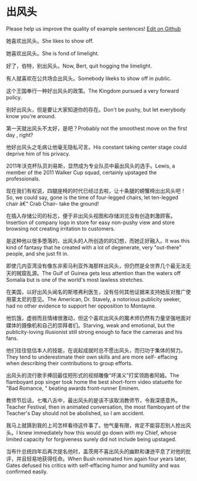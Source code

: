 # 出风头

Please help us improve the quality of example sentences! [Edit on Github](https://github.com/jiyushe/jiyu-example-sentence-source/blob/main/chinese/chufengtou.md)

<p><span class="chinese">她喜欢出风头。</span><span class="english">She likes to show off.</span></p>

<p><span class="chinese">她喜欢出风头。</span><span class="english">She is fond of limelight.</span></p>

<p><span class="chinese">好了，伯特，别出风头。</span><span class="english">Now, Bert, quit hogging the limelight.</span></p>

<p><span class="chinese">有人就喜欢在公共场合出风头。</span><span class="english">Somebody likeks to show off in public.</span></p>

<p><span class="chinese">这个王国奉行一种好出风头的政策。</span><span class="english">The Kingdom pursued a very forward policy.</span></p>

<p><span class="chinese">别好出风头，但是要让大家知道你的存在。</span><span class="english">Don't be pushy, but let everybody know you're around.</span></p>

<p><span class="chinese">第一天就出风头不太好，是吧？</span><span class="english">Probably not the smoothest move on the first day , right?</span></p>

<p><span class="chinese">他好出风头之毛病让他毫无隐私可言。</span><span class="english">His constant taking center stage could deprive him of his privacy.</span></p>

<p><span class="chinese">2011年沃克杯队员刘易斯，显然成为专业队员中最出风头的选手。</span><span class="english">Lewis, a member of the 2011 Walker Cup squad, certainly upstaged the professionals.</span></p>

<p><span class="chinese">现在我们有权说，四腿座椅的时代已经过去啦，让十条腿的螃蟹椅出出风头吧！</span><span class="english">So, we could say, gone is the time of four-legged chairs, let ten-legged chair â€“ Crab Chair- take the ground!</span></p>

<p><span class="chinese">在插入存储公司的标志，便于非出风头视图和存储浏览没有创造刺激顾客。</span><span class="english">Insertion of company logo in store for easy non-pushy view and store browsing not creating irritation to customers.</span></p>

<p><span class="chinese">是这种他以很多堕落的，出风头的人所创造的的幻想，而她正好融入。</span><span class="english">It was this kind of fantasy that he created with a lot of degenerate, very "out-there" people, and she just fit in.</span></p>

<p><span class="chinese">即使几内亚湾没有像东非索马利亚外海那样出风头，但仍然是全世界几个最无法无天的贼窟乱源。</span><span class="english">The Gulf of Guinea gets less attention than the waters off Somalia but is one of the world's most lawless stretches.</span></p>

<p><span class="chinese">在美国，以好出风头闻名的斯塔弗利医生，没有任何其他证据来支持她反对推广使用蒙太尼的意见。</span><span class="english">The American, Dr. Stavely, a notorious publicity seeker, had no other evidence to support her opposition to Montayne.</span></p>

<p><span class="chinese">他饥饿，虚弱而且情绪很激动，但这个喜欢出风头的魔术师仍然有力量坚强地面对媒体的摄像机和自己的崇拜者们。</span><span class="english">Starving, weak and emotional, but the publicity-loving illusionist still strong enough to face the cameras and his fans.</span></p>

<p><span class="chinese">他们往往低估本人的技能，在说起成就时总不愿出风头，而归功于集体的努力。</span><span class="english">They tend to underestimate their own skills and are more self- effacing when describing their contributions to group efforts.</span></p>

<p><span class="chinese">出风头的流行歌手捧回最佳短形式的视频雕像“坏演义”打奖领跑者阿姆。</span><span class="english">The flamboyant pop singer took home the best short-form video statuette for "Bad Romance, " beating awards front-runner Eminem.</span></p>

<p><span class="chinese">教师节后话，七嘴八舌中，最出风头的是该不该取消教师节，令我深感意外。</span><span class="english">Teacher Festival, then in animated conversation, the most flamboyant of the Teacher's Day should not be abolished, so I am accident.</span></p>

<p><span class="chinese">我马上就猜到我的上司怎样看待这件事了。他气量有限，肯定不能容忍别人抢出风头。</span><span class="english">I knew immediately how this would go down with my Chief, whose limited capacity for forgiveness surely did not include being upstaged.</span></p>

<p><span class="chinese">当布什总统四年后再次提名他时，盖茨用不喜出风头的幽默和谦逊平息了对他的批评，并且轻易地获得任命。</span><span class="english">When Bush nominated him again four years later, Gates defused his critics with self-effacing humor and humility and was confirmed easily.</span></p>

